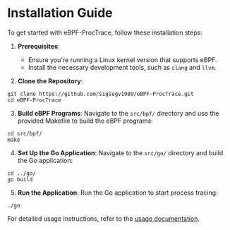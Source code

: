 # Installation Guide

To get started with eBPF-ProcTrace, follow these installation steps:

1. **Prerequisites**:
   - Ensure you're running a Linux kernel version that supports eBPF.
   - Install the necessary development tools, such as `clang` and `llvm`.

2. **Clone the Repository**:
```
git clone https://github.com/sigsegv1989/eBPF-ProcTrace.git
cd eBPF-ProcTrace
```

3. **Build eBPF Programs**:
Navigate to the `src/bpf/` directory and use the provided Makefile to build the eBPF programs:
```
cd src/bpf/
make
```

4. **Set Up the Go Application**:
Navigate to the `src/go/` directory and build the Go application:
```
cd ../go/
go build
```


5. **Run the Application**:
Run the Go application to start process tracing:
```
./go
```

For detailed usage instructions, refer to the [usage documentation](usage.md).
